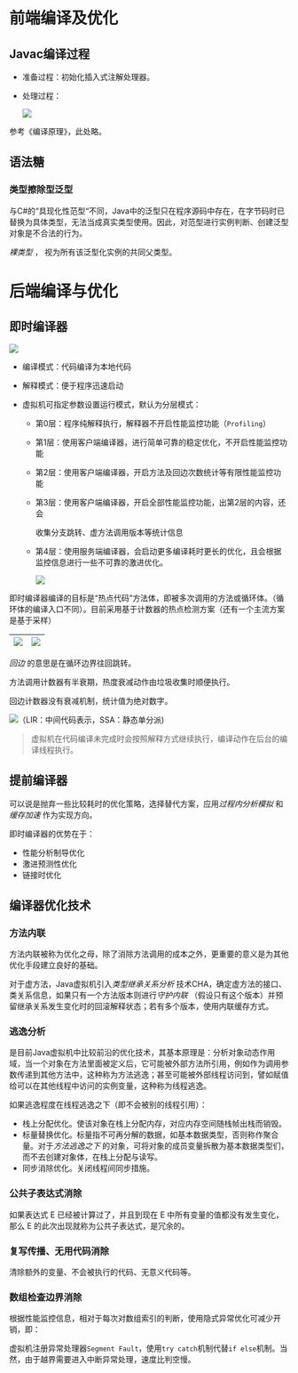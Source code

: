 # 前端编译及优化

## Javac编译过程

- 准备过程：初始化插入式注解处理器。

- 处理过程：

  ![](http://img.070077.xyz/typora_img/image-20220228121827151.png)

参考《编译原理》，此处略。

## 语法糖

###  类型擦除型泛型

与C#的“具现化性范型“不同，Java中的泛型只在程序源码中存在，在字节码时已替换为具体类型，无法当成真实类型使用。因此，对范型进行实例判断、创建泛型对象是不合法的行为。

*裸类型* ， 视为所有该泛型化实例的共同父类型。

# 后端编译与优化

## 即时编译器

![](http://img.070077.xyz/typora_img/image-20220228215109712.png)

- 编译模式：代码编译为本地代码

- 解释模式：便于程序迅速启动

- 虚拟机可指定参数设置运行模式，默认为分层模式：

  - 第0层：程序纯解释执行，解释器不开启性能监控功能（`Profiling`）

  - 第1层：使用客户端编译器，进行简单可靠的稳定优化，不开启性能监控功能

  - 第2层：使用客户端编译器，开启方法及回边次数统计等有限性能监控功能

  - 第3层：使用客户端编译器，开启全部性能监控功能，出第2层的内容，还会

    收集分支跳转、虚方法调用版本等统计信息

  - 第4层：使用服务端编译器，会启动更多编译耗时更长的优化，且会根据监控信息进行一些不可靠的激进优化。

    ![](http://img.070077.xyz/typora_img/image-20220228215846774.png)

即时编译器编译的目标是“热点代码”方法体，即被多次调用的方法或循环体。（循环体的编译入口不同）。目前采用基于计数器的热点检测方案（还有一个主流方案是基于采样）

| ![](http://img.070077.xyz/typora_img/image-20220228220315587.png) | ![](http://img.070077.xyz/typora_img/image-20220228220341633.png) |
| ------------------------------------------------------------ | ------------------------------------------------------------ |

*回边* 的意思是在循环边界往回跳转。

方法调用计数器有半衰期，热度衰减动作由垃圾收集时顺便执行。

回边计数器没有衰减机制，统计值为绝对数字。

![](http://img.070077.xyz/typora_img/image-20220228220958077.png)（LIR：中间代码表示，SSA：静态单分派)

> 虚拟机在代码编译未完成时会按照解释方式继续执行，编译动作在后台的编译线程执行。

## 提前编译器

可以说是抛弃一些比较耗时的优化策略，选择替代方案，应用*过程内分析模拟* 和 *缓存加速* 作为实现方向。

即时编译器的优势在于：

-  性能分析制导优化
- 激进预测性优化
- 链接时优化

## 编译器优化技术

### 方法内联

方法内联被称为优化之母，除了消除方法调用的成本之外，更重要的意义是为其他优化手段建立良好的基础。

对于虚方法，Java虚拟机引入*类型继承关系分析* 技术CHA，确定虚方法的接口、类关系信息，如果只有一个方法版本则进行*守护内联* （假设只有这个版本）并预留继承关系发生变化时的回滚解释状态；若有多个版本，使用内联缓存方式。

### 逃逸分析

是目前Java虚拟机中比较前沿的优化技术，其基本原理是：分析对象动态作用域，当一个对象在方法里面被定义后，它可能被外部方法所引用，例如作为调用参数传递到其他方法中，这种称为方法逃逸；甚至可能被外部线程访问到，譬如赋值给可以在其他线程中访问的实例变量，这种称为线程逃逸。

如果逃逸程度在线程逃逸之下（即不会被别的线程引用）：

- 栈上分配优化。使该对象在栈上分配内存，对应内存空间随栈帧出栈而销毁。
- 标量替换优化。标量指不可再分解的数据，如基本数据类型，否则称作聚合量。对于*方法逃逸之下* 的对象，可将对象的成员变量拆散为基本数据类型们，而不去创建对象体，在栈上分配与读写。
- 同步消除优化。关闭线程间同步措施。

### 公共子表达式消除

如果表达式 E 已经被计算过了，并且到现在 E 中所有变量的值都没有发生变化，那么 E 的此次出现就称为公共子表达式，是冗余的。

### 复写传播、无用代码消除

清除额外的变量、不会被执行的代码、无意义代码等。

### 数组检查边界消除

根据性能监控信息，相对于每次对数组索引的判断，使用隐式异常优化可减少开销，即：

虚拟机注册异常处理器`Segment Fault`，使用`try catch`机制代替`if else`机制。当然，由于越界需要进入中断异常处理，速度比判空慢。

